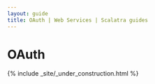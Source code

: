 ```yaml
---
layout: guide
title: OAuth | Web Services | Scalatra guides
---
```


<div class="page-header">
  <h1>OAuth</h1>
</div>


{% include _site/_under_construction.html %}